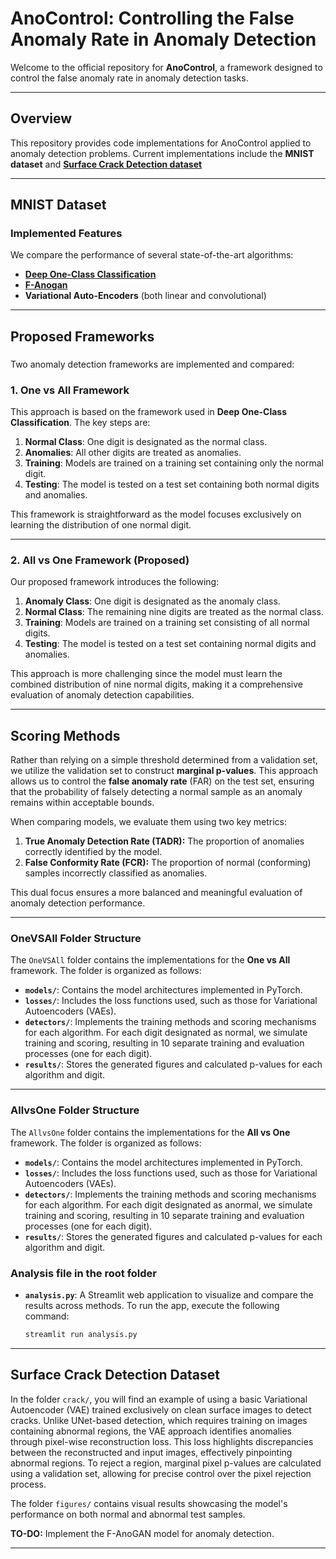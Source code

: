 # **AnoControl: Controlling the False Anomaly Rate in Anomaly Detection**

Welcome to the official repository for **AnoControl**, a framework designed to control the false anomaly rate in anomaly detection tasks.

---

## **Overview**

This repository provides code implementations for AnoControl applied to anomaly detection problems. Current implementations include the **MNIST dataset** and **[Surface Crack Detection dataset](https://www.kaggle.com/datasets/arunrk7/surface-crack-detection)**

---

## **MNIST Dataset**

### **Implemented Features**


We compare the performance of several state-of-the-art algorithms:
- [**Deep One-Class Classification**](http://proceedings.mlr.press/v80/ruff18a/ruff18a.pdf)
- [**F-Anogan**](https://www.sciencedirect.com/science/article/abs/pii/S1361841518302640)
- **Variational Auto-Encoders** (both linear and convolutional)

---

## **Proposed Frameworks**


###

Two anomaly detection frameworks are implemented and compared:

### **1. One vs All Framework**
This approach is based on the framework used in **Deep One-Class Classification**. The key steps are:
1. **Normal Class**: One digit is designated as the normal class.
2. **Anomalies**: All other digits are treated as anomalies.
3. **Training**: Models are trained on a training set containing only the normal digit.
4. **Testing**: The model is tested on a test set containing both normal digits and anomalies.

This framework is straightforward as the model focuses exclusively on learning the distribution of one normal digit.

---

### **2. All vs One Framework (Proposed)**
Our proposed framework introduces the following:
1. **Anomaly Class**: One digit is designated as the anomaly class.
2. **Normal Class**: The remaining nine digits are treated as the normal class.
3. **Training**: Models are trained on a training set consisting of all normal digits.
4. **Testing**: The model is tested on a test set containing normal digits and anomalies.

This approach is more challenging since the model must learn the combined distribution of nine normal digits, making it a comprehensive evaluation of anomaly detection capabilities.

---

## **Scoring Methods**

Rather than relying on a simple threshold determined from a validation set, we utilize the validation set to construct **marginal p-values**. This approach allows us to control the **false anomaly rate** (FAR) on the test set, ensuring that the probability of falsely detecting a normal sample as an anomaly remains within acceptable bounds.

When comparing models, we evaluate them using two key metrics:
1. **True Anomaly Detection Rate (TADR):** The proportion of anomalies correctly identified by the model.
2. **False Conformity Rate (FCR):** The proportion of normal (conforming) samples incorrectly classified as anomalies.

This dual focus ensures a more balanced and meaningful evaluation of anomaly detection performance.

--- 

### **OneVSAll Folder Structure**

The `OneVSAll` folder contains the implementations for the **One vs All** framework. The folder is organized as follows:

- **`models/`**: Contains the model architectures implemented in PyTorch.
- **`losses/`**: Includes the loss functions used, such as those for Variational Autoencoders (VAEs).
- **`detectors/`**: Implements the training methods and scoring mechanisms for each algorithm. For each digit designated as normal, we simulate training and scoring, resulting in 10 separate training and evaluation processes (one for each digit).
- **`results/`**: Stores the generated figures and calculated p-values for each algorithm and digit.

--- 

### **AllvsOne Folder Structure**

The `AllvsOne` folder contains the implementations for the **All vs One** framework. The folder is organized as follows:

- **`models/`**: Contains the model architectures implemented in PyTorch.
- **`losses/`**: Includes the loss functions used, such as those for Variational Autoencoders (VAEs).
- **`detectors/`**: Implements the training methods and scoring mechanisms for each algorithm. For each digit designated as anormal, we simulate training and scoring, resulting in 10 separate training and evaluation processes (one for each digit).
- **`results/`**: Stores the generated figures and calculated p-values for each algorithm and digit.

### **Analysis file in the root folder**

- **`analysis.py`**: A Streamlit web application to visualize and compare the results across methods. To run the app, execute the following command:
  ```bash
  streamlit run analysis.py
  ```
---

## **Surface Crack Detection Dataset**

In the folder ```crack/```, you will find an example of using a basic Variational Autoencoder (VAE) trained exclusively on clean surface images to detect cracks. Unlike UNet-based detection, which requires training on images containing abnormal regions, the VAE approach identifies anomalies through pixel-wise reconstruction loss. This loss highlights discrepancies between the reconstructed and input images, effectively pinpointing abnormal regions. To reject a region, marginal pixel p-values are calculated using a validation set, allowing for precise control over the pixel rejection process.

The folder ```figures/``` contains visual results showcasing the model's performance on both normal and abnormal test samples.

**TO-DO:** Implement the F-AnoGAN model for anomaly detection.

---